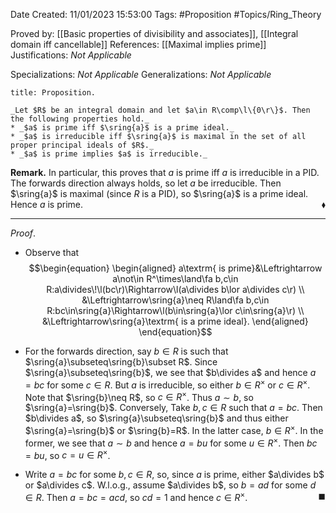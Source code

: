 <div class="topSpace"></div>

Date Created: 11/01/2023 15:53:00
Tags: #Proposition #Topics/Ring_Theory

Proved by: [[Basic properties of divisibility and associates]], [[Integral domain iff cancellable]]
References: [[Maximal implies prime]]
Justifications: _Not Applicable_

Specializations: _Not Applicable_
Generalizations: _Not Applicable_

``` ad-Proposition
title: Proposition.

_Let $R$ be an integral domain and let $a\in R\comp\l\{0\r\}$. Then the following properties hold._
* _$a$ is prime iff $\sring{a}$ is a prime ideal._
* _$a$ is irreducible iff $\sring{a}$ is maximal in the set of all proper principal ideals of $R$._
* _$a$ is prime implies $a$ is irreducible._

```

**Remark.** In particular, this proves that $a$ is prime iff $a$ is irreducible in a PID. The forwards direction always holds, so let $a$ be irreducible. Then $\sring{a}$ is maximal (since $R$ is a PID), so $\sring{a}$ is a prime ideal. Hence $a$ is prime.<span style="float:right;">$\blacklozenge$</span>

---

_Proof_.
* Observe that
$$\begin{equation}
    \begin{aligned}
        a\textrm{ is prime}&\Leftrightarrow a\not\in R^\times\land\fa b,c\in R:a\divides\!\l(bc\r)\Rightarrow\l(a\divides b\lor a\divides c\r) \\
        &\Leftrightarrow\sring{a}\neq R\land\fa b,c\in R:bc\in\sring{a}\Rightarrow\l(b\in\sring{a}\lor c\in\sring{a}\r) \\
        &\Leftrightarrow\sring{a}\textrm{ is a prime ideal}.
    \end{aligned}
\end{equation}$$

* For the forwards direction, say $b\in R$ is such that $\sring{a}\subseteq\sring{b}\subset R$. Since $\sring{a}\subseteq\sring{b}$, we see that $b\divides a$ and hence $a=bc$ for some $c\in R$. But $a$ is irreducible, so either $b\in R^\times$ or $c\in R^\times$. Note that $\sring{b}\neq R$, so $c\in R^\times$. Thus $a\sim b$, so $\sring{a}=\sring{b}$. Conversely, Take $b,c\in R$ such that $a=bc$. Then $b\divides a$, so $\sring{a}\subseteq\sring{b}$ and thus either $\sring{a}=\sring{b}$ or $\sring{b}=R$. In the latter case, $b\in R^\times$. In the former, we see that $a\sim b$ and hence $a=bu$ for some $u\in R^\times$. Then $bc=bu$, so $c=u\in R^\times$.
* Write $a=bc$ for some $b,c\in R$, so, since $a$ is prime, either $a\divides b$ or $a\divides c$. W.l.o.g., assume $a\divides b$, so $b=ad$ for some $d\in R$. Then $a=bc=acd$, so $cd=1$ and hence $c\in R^\times$.<span style="float:right;">$\blacksquare$</span>
